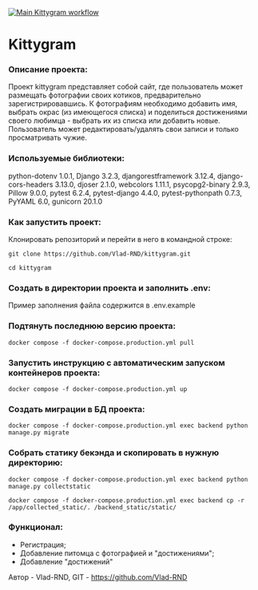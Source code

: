 [![Main Kittygram workflow](https://github.com/Vlad-RND/kittygram_final/actions/workflows/main.yml/badge.svg)](https://github.com/Vlad-RND/kittygram_final/actions/workflows/main.yml)

# Kittygram
### Описание проекта:
Проект kittygram представляет собой сайт, где пользователь может размещать фотографии 
своих котиков, предварительно зарегистрировавшись. К фотографиям необходимо добавить имя, 
выбрать окрас (из имеющегося списка) и поделиться достижениями своего любимца - выбрать их из списка или добавить новые.
Пользователь может редактировать/удалять свои записи и только просматривать чужие.

### Используемые библиотеки:
python-dotenv 1.0.1, Django 3.2.3, djangorestframework 3.12.4, django-cors-headers 3.13.0,
djoser 2.1.0, webcolors 1.11.1, psycopg2-binary 2.9.3, Pillow 9.0.0, pytest 6.2.4,
pytest-django 4.4.0, pytest-pythonpath 0.7.3, PyYAML 6.0, gunicorn 20.1.0

### Как запустить проект:
Клонировать репозиторий и перейти в него в командной строке:
```
git clone https://github.com/Vlad-RND/kittygram.git
```
```
cd kittygram
```

### Создать в директории проекта и заполнить .env:
Пример заполнения файла содержится в .env.example

### Подтянуть последнюю версию проекта:
```
docker compose -f docker-compose.production.yml pull
```

### Запустить инструкцию с автоматическим запуском контейнеров проекта:
```
docker compose -f docker-compose.production.yml up
```

### Создать миграции в БД проекта:
```
docker compose -f docker-compose.production.yml exec backend python manage.py migrate
```

### Собрать статику бекэнда и скопировать в нужную директорию:
```
docker compose -f docker-compose.production.yml exec backend python manage.py collectstatic
```
```
docker compose -f docker-compose.production.yml exec backend cp -r /app/collected_static/. /backend_static/static/
```

### Функционал:
- Регистрация;
- Добавление питомца с фотографией и "достижениями";
- Добавление "достижений"

Автор - Vlad-RND, GIT - https://github.com/Vlad-RND
